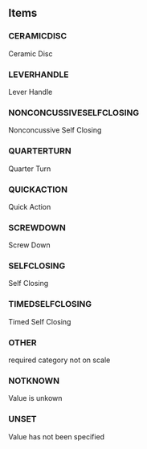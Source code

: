 

<!-- end of short definition -->
## Items

### CERAMICDISC
Ceramic Disc

### LEVERHANDLE
Lever Handle

### NONCONCUSSIVESELFCLOSING
Nonconcussive Self Closing

### QUARTERTURN
Quarter Turn

### QUICKACTION
Quick Action

### SCREWDOWN
Screw Down

### SELFCLOSING
Self Closing

### TIMEDSELFCLOSING
Timed Self Closing

### OTHER
required category not on scale

### NOTKNOWN
Value is unkown

### UNSET
Value has not been specified

